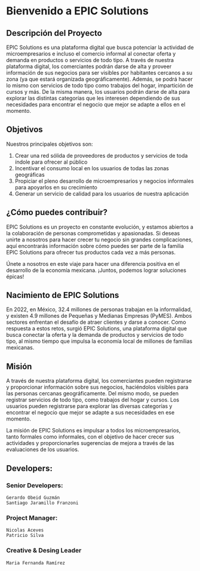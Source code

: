 # Bienvenido a EPIC Solutions

## Descripción del Proyecto

EPIC Solutions es una plataforma digital que busca potenciar la actividad de microempresarios e incluso el comercio informal al conectar oferta y demanda en productos o servicios de todo tipo. A través de nuestra plataforma digital, los comerciantes podrán darse de alta y proveer información de sus negocios para ser visibles por habitantes cercanos a su zona (ya que estará organizada geográficamente). Además, se podrá hacer lo mismo con servicios de todo tipo como trabajos del hogar, impartición de cursos y más. De la misma manera, los usuarios podrán darse de alta para explorar las distintas categorías que les interesen dependiendo de sus necesidades para encontrar el negocio que mejor se adapte a ellos en el momento.


## Objetivos

Nuestros principales objetivos son:

1. Crear una red sólida de proveedores de productos y servicios de toda índole para ofrecer al público
2. Incentivar el consumo local en los usuarios de todas las zonas geográficas
3. Propiciar el pleno desarrollo de microempresarios y negocios informales para apoyarlos en su crecimiento
4. Generar un servicio de calidad para los usuarios de nuestra aplicación

## ¿Cómo puedes contribuir?

EPIC Solutions es un proyecto en constante evolución, y estamos abiertos a la colaboración de personas comprometidas y apasionadas. Si deseas unirte a nosotros para hacer crecer tu negocio sin grandes complicaciones, aquí encontrarás información sobre cómo puedes ser parte de la familia EPIC Solutions para ofrecer tus productos cada vez a más personas. 

Únete a nosotros en este viaje para hacer una diferencia positiva en el desarrollo de la economía mexicana. ¡Juntos, podemos lograr soluciones épicas!


## Nacimiento de EPIC Solutions

En 2022, en México, 32.4 millones de personas trabajan en la informalidad, y existen 4.9 millones de Pequeñas y Medianas Empresas (PyMES). Ambos sectores enfrentan el desafío de atraer clientes y darse a conocer. Como respuesta a estos retos, surgió EPIC Solutions, una plataforma digital que busca conectar la oferta y la demanda de productos y servicios de todo tipo, al mismo tiempo que impulsa la economía local de millones de familias mexicanas.


## Misión

A través de nuestra plataforma digital, los comerciantes pueden registrarse y proporcionar información sobre sus negocios, haciéndolos visibles para las personas cercanas geográficamente. Del mismo modo, se pueden registrar servicios de todo tipo, como trabajos del hogar y cursos. Los usuarios pueden registrarse para explorar las diversas categorías y encontrar el negocio que mejor se adapte a sus necesidades en ese momento.

La misión de EPIC Solutions es impulsar a todos los microempresarios, tanto formales como informales, con el objetivo de hacer crecer sus actividades y proporcionarles sugerencias de mejora a través de las evaluaciones de los usuarios.

## Developers:
### Senior Developers:
    Gerardo Obeid Guzmán
    Santiago Jaramillo Franzoni
### Project Manager:
    Nicolas Aceves
    Patricio Silva
### Creative & Desing Leader  
    Maria Fernanda Ramírez